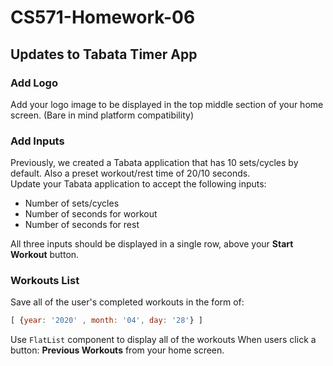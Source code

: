 # CS571-Homework-06
## Updates to Tabata Timer App
### Add Logo
Add your logo image to be displayed in the top middle section of your home screen. (Bare in mind platform compatibility)
  
### Add Inputs
Previously, we created a Tabata application that has 10 sets/cycles by default. Also a preset workout/rest time of 20/10 seconds.  
Update your Tabata application to accept the following inputs:
* Number of sets/cycles
* Number of seconds for workout
* Number of seconds for rest
  
All three inputs should be displayed in a single row, above your **Start Workout** button.
  
### Workouts List
Save all of the user's completed workouts in the form of:
```javascript
[ {year: '2020' , month: '04', day: '28'} ]
```
Use `FlatList` component to display all of the workouts When users click a button: **Previous Workouts** from your home screen.
